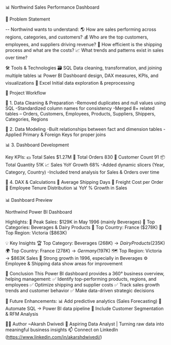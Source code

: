 📊 Northwind Sales Performance Dashboard

🧩 Problem Statement

-- Northwind wants to understand:
🌎 How are sales performing across regions, categories, and customers?
💰 Who are the top customers, employees, and suppliers driving revenue?
🚚 How efficient is the shipping process and what are the costs?
📈 What trends and patterns exist in sales over time?


🛠 Tools & Technologies
🗃 SQL	Data cleaning, transformation, and joining multiple tables
📊 Power BI	Dashboard design, DAX measures, KPIs, and visualizations
📑 Excel	Initial data exploration & preprocessing


🚀 Project Workflow

🧹 1. Data Cleaning & Preparation
-Removed duplicates and null values using SQL
-Standardized column names for consistency
-Merged 8+ related tables – Orders, Customers, Employees, Products, Suppliers, Shippers, Categories, Regions


🧩 2. Data Modeling
-Built relationships between fact and dimension tables
-Applied Primary & Foreign Keys for proper joins


📊 3. Dashboard Development

Key KPIs:
💵 Total Sales	$1.27M
🧾 Total Orders	830
👥 Customer Count	91
📦 Total Quantity	51K
📈 Sales YoY Growth	68%
-Added dynamic slicers (Year, Category, Country)
-Included trend analysis for Sales & Orders over time


🧮 4. DAX & Calculations
📅 Average Shipping Days
🚢 Freight Cost per Order
👔 Employee Tenure Distribution
📊 YoY % Growth in Sales


📊 Dashboard Preview

Northwind Power BI Dashboard

Highlights:
🔹 Peak Sales: $129K in May 1996 (mainly Beverages)
🔹 Top Categories: Beverages & Dairy Products
🔹 Top Country: France ($278K)
🔹 Top Region: Victoria ($863K)


💡 Key Insights
🏆 Top Category: Beverages ($268K) → Dairy Products ($235K)
🌍 Top Country: France ($278K) → Germany ($197K)
🗺 Top Region: Victoria → $863K Sales
📅 Strong growth in 1996, especially in Beverages
⚙ Employee & Shipping data show areas for improvement


🧭 Conclusion
This Power BI dashboard provides a 360° business overview, helping management:
✅ Identify top-performing products, regions, and employees
✅ Optimize shipping and supplier costs
✅ Track sales growth trends and customer behavior
✅ Make data-driven strategic decisions


🔮 Future Enhancements: 
📊 Add predictive analytics (Sales Forecasting)
🔁 Automate SQL → Power BI data pipeline
👥 Include Customer Segmentation & RFM Analysis


👨‍💻 Author
 ~Akarsh Dwivedi
💼 Aspiring Data Analyst | Turning raw data into meaningful business insights
📫 Connect on LinkedIn (https://www.linkedin.com/in/akarshdwivedi/)

